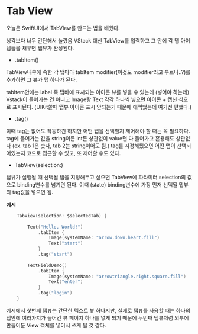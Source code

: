 #  Tab View

오늘은 SwiftUI에서 TabView를 만드는 법을 배웠다.

생각보다 너무 간단해서 놀랐음 VStack 대신 TabView를 입력하고 그 안에 각 탭 아이템들을 채우면 탭뷰가 완성된다.

- .tabItem()

TabView내부에 속한 각 탭마다 tabItem modifier(이것도 modifier라고 부르나..?)를 추가하면 그 뷰가 탭 하나가 된다. 

tabItem안에는 label 즉 탭바에 표시되는 아이콘 뷰를 넣을 수 있는데 (넣어야 하는데) Vstack이 들어가는 건 아니고 Image랑 Text 각각 하나씩 넣으면 아이콘 + 캡션 식으로 표시된다. (UIKit쓸때 탭뷰 아이콘 표시 안되는거 때문에 애먹었는데 여기선 편했다.)

- .tag()
  
이때 tag는 없어도 작동하긴 하지만 어떤 탭을 선택할지 제어해야 할 때는 꼭 필요하다.   
tag에 들어가는 값을 string이든 int든 상관없이 value면 다 들어가고 혼용해도 상관없다 (ex. tab 1은 숫자, tab 2는 string이어도 됨.)
tag를 지정해뒀으면 어떤 탭이 선택되어있는지 코드로 접근할 수 있고, 또 제어할 수도 있다.

- TabView(selection:)
  
탭뷰가 실행될 때 선택될 탭을 지정해두고 싶으면 TabView에 파라미터 selection의 값으로 binding변수를 넘기면 된다. 이때 (state) binding변수에 가장 먼저 선택될 탭뷰의 tag값을 넣으면 됨.

**예시**

```swift
    TabView(selection: $selectedTab) {
        
        Text("Hello, World!")
            .tabItem {
                Image(systemName: "arrow.down.heart.fill")
                Text("start")
            }
            .tag("start")
            
        TextFieldDemo()
            .tabItem {
                Image(systemName: "arrowtriangle.right.square.fill")
                Text("enter")
            }
            .tag("login")
    }
```

예시에서 첫번째 탭뷰는 간단한 텍스트 뷰 하나지만, 실제로 탭뷰를 사용할 때는 하나의 탭안에 여러가지가 들어간 뷰 페이지 하나를 넣게 되기 때문에 두번째 탭뷰처럼 외부에 만들어둔 View 객체를 넣어서 쓰게 될 것 같다.
